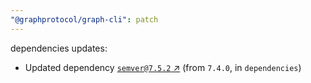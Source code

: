 ```yaml
---
"@graphprotocol/graph-cli": patch
---
```

dependencies updates:
  - Updated dependency [`semver@7.5.2` ↗︎](https://www.npmjs.com/package/semver/v/7.5.2) (from `7.4.0`, in `dependencies`)
